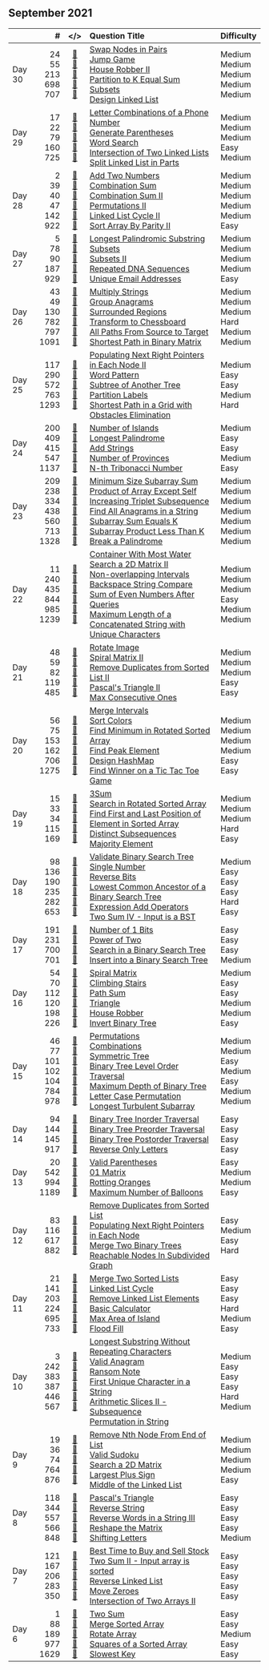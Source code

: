 ## September 2021

||#|</>|Question Title|Difficulty|
|:--|--:|:-:|:--|:--|
|Day 30|24<br>55<br>213<br>698<br>707|[📎](../src/q_1_50/q0024.hpp)<br>[📎](../src/q_51_100/q0055.hpp)<br>[📎](../src/q_201_250/q0213.hpp)<br>[📎](../src/q_651_700/q0698.hpp)<br>[📎](../src/q_701_750/q0707.hpp)|[Swap Nodes in Pairs](https://leetcode.com/problems/swap-nodes-in-pairs/)<br>[Jump Game](https://leetcode.com/problems/jump-game/)<br>[House Robber II](https://leetcode.com/problems/house-robber-ii/)<br>[Partition to K Equal Sum Subsets](https://leetcode.com/problems/partition-to-k-equal-sum-subsets/)<br>[Design Linked List](https://leetcode.com/problems/design-linked-list/)|Medium<br>Medium<br>Medium<br>Medium<br>Medium|
|Day 29|17<br>22<br>79<br>160<br>725|[📎](../src/q_1_50/q0017.hpp)<br>[📎](../src/q_1_50/q0022.hpp)<br>[📎](../src/q_51_100/q0079.hpp)<br>[📎](../src/q_151_200/q0160.hpp)<br>[📎](../src/q_701_750/q0725.hpp)|[Letter Combinations of a Phone Number](https://leetcode.com/problems/letter-combinations-of-a-phone-number/)<br>[Generate Parentheses](https://leetcode.com/problems/generate-parentheses/)<br>[Word Search](https://leetcode.com/problems/word-search/)<br>[Intersection of Two Linked Lists](https://leetcode.com/problems/intersection-of-two-linked-lists/)<br>[Split Linked List in Parts](https://leetcode.com/problems/split-linked-list-in-parts/)|Medium<br>Medium<br>Medium<br>Easy<br>Medium|
|Day 28|2<br>39<br>40<br>47<br>142<br>922|[📎](../src/q_1_50/q0002.hpp)<br>[📎](../src/q_1_50/q0039.hpp)<br>[📎](../src/q_1_50/q0040.hpp)<br>[📎](../src/q_1_50/q0047.hpp)<br>[📎](../src/q_101_150/q0142.hpp)<br>[📎](../src/q_901_950/q0922.hpp)|[Add Two Numbers](https://leetcode.com/problems/add-two-numbers/)<br>[Combination Sum](https://leetcode.com/problems/combination-sum/)<br>[Combination Sum II](https://leetcode.com/problems/combination-sum-ii/)<br>[Permutations II](https://leetcode.com/problems/permutations-ii/)<br>[Linked List Cycle II](https://leetcode.com/problems/linked-list-cycle-ii/)<br>[Sort Array By Parity II](https://leetcode.com/problems/sort-array-by-parity-ii/)|Medium<br>Medium<br>Medium<br>Medium<br>Medium<br>Easy|
|Day 27|5<br>78<br>90<br>187<br>929|[📎](../src/q_1_50/q0005.hpp)<br>[📎](../src/q_51_100/q0078.hpp)<br>[📎](../src/q_51_100/q0090.hpp)<br>[📎](../src/q_151_200/q0187.hpp)<br>[📎](../src/q_901_950/q0929.hpp)|[Longest Palindromic Substring](https://leetcode.com/problems/longest-palindromic-substring/)<br>[Subsets](https://leetcode.com/problems/subsets/)<br>[Subsets II](https://leetcode.com/problems/subsets-ii/)<br>[Repeated DNA Sequences](https://leetcode.com/problems/repeated-dna-sequences/)<br>[Unique Email Addresses](https://leetcode.com/problems/unique-email-addresses/)|Medium<br>Medium<br>Medium<br>Medium<br>Easy|
|Day 26|43<br>49<br>130<br>782<br>797<br>1091|[📎](../src/q_1_50/q0043.hpp)<br>[📎](../src/q_1_50/q0049.hpp)<br>[📎](../src/q_101_150/q0130.hpp)<br>[📎](../src/q_751_800/q0782.hpp)<br>[📎](../src/q_751_800/q0797.hpp)<br>[📎](../src/q_1051_1100/q1091.hpp)|[Multiply Strings](https://leetcode.com/problems/multiply-strings/)<br>[Group Anagrams](https://leetcode.com/problems/group-anagrams/)<br>[Surrounded Regions](https://leetcode.com/problems/surrounded-regions/)<br>[Transform to Chessboard](https://leetcode.com/problems/transform-to-chessboard/)<br>[All Paths From Source to Target](https://leetcode.com/problems/all-paths-from-source-to-target/)<br>[Shortest Path in Binary Matrix](https://leetcode.com/problems/shortest-path-in-binary-matrix/)|Medium<br>Medium<br>Medium<br>Hard<br>Medium<br>Medium|
|Day 25|117<br>290<br>572<br>763<br>1293|[📎](../src/q_101_150/q0117.hpp)<br>[📎](../src/q_251_300/q0290.hpp)<br>[📎](../src/q_551_600/q0572.hpp)<br>[📎](../src/q_751_800/q0763.hpp)<br>[📎](../src/q_1251_1300/q1293.hpp)|[Populating Next Right Pointers in Each Node II](https://leetcode.com/problems/populating-next-right-pointers-in-each-node-ii/)<br>[Word Pattern](https://leetcode.com/problems/word-pattern/)<br>[Subtree of Another Tree](https://leetcode.com/problems/subtree-of-another-tree/)<br>[Partition Labels](https://leetcode.com/problems/partition-labels/)<br>[Shortest Path in a Grid with Obstacles Elimination](https://leetcode.com/problems/shortest-path-in-a-grid-with-obstacles-elimination/)|Medium<br>Easy<br>Easy<br>Medium<br>Hard|
|Day 24|200<br>409<br>415<br>547<br>1137|[📎](../src/q_151_200/q0200.hpp)<br>[📎](../src/q_401_450/q0409.hpp)<br>[📎](../src/q_401_450/q0415.hpp)<br>[📎](../src/q_501_550/q0547.hpp)<br>[📎](../src/q_1101_1150/q1137.hpp)|[Number of Islands](https://leetcode.com/problems/number-of-islands/)<br>[Longest Palindrome](https://leetcode.com/problems/longest-palindrome/)<br>[Add Strings](https://leetcode.com/problems/add-strings/)<br>[Number of Provinces](https://leetcode.com/problems/number-of-provinces/)<br>[N-th Tribonacci Number](https://leetcode.com/problems/n-th-tribonacci-number/)|Medium<br>Easy<br>Easy<br>Medium<br>Easy|
|Day 23|209<br>238<br>334<br>438<br>560<br>713<br>1328|[📎](../src/q_201_250/q0209.hpp)<br>[📎](../src/q_201_250/q0238.hpp)<br>[📎](../src/q_301_350/q0334.hpp)<br>[📎](../src/q_401_450/q0438.hpp)<br>[📎](../src/q_551_600/q0560.hpp)<br>[📎](../src/q_701_750/q0713.hpp)<br>[📎](../src/q_1301_1350/q1328.hpp)|[Minimum Size Subarray Sum](https://leetcode.com/problems/minimum-size-subarray-sum/)<br>[Product of Array Except Self](https://leetcode.com/problems/product-of-array-except-self/)<br>[Increasing Triplet Subsequence](https://leetcode.com/problems/increasing-triplet-subsequence/)<br>[Find All Anagrams in a String](https://leetcode.com/problems/find-all-anagrams-in-a-string/)<br>[Subarray Sum Equals K](https://leetcode.com/problems/subarray-sum-equals-k/)<br>[Subarray Product Less Than K](https://leetcode.com/problems/subarray-product-less-than-k/)<br>[Break a Palindrome](https://leetcode.com/problems/break-a-palindrome/)|Medium<br>Medium<br>Medium<br>Medium<br>Medium<br>Medium<br>Medium|
|Day 22|11<br>240<br>435<br>844<br>985<br>1239|[📎](../src/q_1_50/q0011.hpp)<br>[📎](../src/q_201_250/q0240.hpp)<br>[📎](../src/q_401_450/q0435.hpp)<br>[📎](../src/q_801_850/q0844.hpp)<br>[📎](../src/q_951_1000/q0985.hpp)<br>[📎](../src/q_1201_1250/q1239.hpp)|[Container With Most Water](https://leetcode.com/problems/container-with-most-water/)<br>[Search a 2D Matrix II](https://leetcode.com/problems/search-a-2d-matrix-ii/)<br>[Non-overlapping Intervals](https://leetcode.com/problems/non-overlapping-intervals/)<br>[Backspace String Compare](https://leetcode.com/problems/backspace-string-compare/)<br>[Sum of Even Numbers After Queries](https://leetcode.com/problems/sum-of-even-numbers-after-queries/)<br>[Maximum Length of a Concatenated String with Unique Characters](https://leetcode.com/problems/maximum-length-of-a-concatenated-string-with-unique-characters/)|Medium<br>Medium<br>Medium<br>Easy<br>Medium<br>Medium|
|Day 21|48<br>59<br>82<br>119<br>485|[📎](../src/q_1_50/q0048.hpp)<br>[📎](../src/q_51_100/q0059.hpp)<br>[📎](../src/q_51_100/q0082.hpp)<br>[📎](../src/q_101_150/q0119.hpp)<br>[📎](../src/q_451_500/q0485.hpp)|[Rotate Image](https://leetcode.com/problems/rotate-image/)<br>[Spiral Matrix II](https://leetcode.com/problems/spiral-matrix-ii/)<br>[Remove Duplicates from Sorted List II](https://leetcode.com/problems/remove-duplicates-from-sorted-list-ii/)<br>[Pascal's Triangle II](https://leetcode.com/problems/pascals-triangle-ii/)<br>[Max Consecutive Ones](https://leetcode.com/problems/max-consecutive-ones/)|Medium<br>Medium<br>Medium<br>Easy<br>Easy|
|Day 20|56<br>75<br>153<br>162<br>706<br>1275|[📎](../src/q_51_100/q0056.hpp)<br>[📎](../src/q_51_100/q0075.hpp)<br>[📎](../src/q_151_200/q0153.hpp)<br>[📎](../src/q_151_200/q0162.hpp)<br>[📎](../src/q_701_750/q0706.hpp)<br>[📎](../src/q_1251_1300/q1275.hpp)|[Merge Intervals](https://leetcode.com/problems/merge-intervals/)<br>[Sort Colors](https://leetcode.com/problems/sort-colors/)<br>[Find Minimum in Rotated Sorted Array](https://leetcode.com/problems/find-minimum-in-rotated-sorted-array/)<br>[Find Peak Element](https://leetcode.com/problems/find-peak-element/)<br>[Design HashMap](https://leetcode.com/problems/design-hashmap/)<br>[Find Winner on a Tic Tac Toe Game](https://leetcode.com/problems/find-winner-on-a-tic-tac-toe-game/)|Medium<br>Medium<br>Medium<br>Medium<br>Easy<br>Easy|
|Day 19|15<br>33<br>34<br>115<br>169|[📎](../src/q_1_50/q0015.hpp)<br>[📎](../src/q_1_50/q0033.hpp)<br>[📎](../src/q_1_50/q0034.hpp)<br>[📎](../src/q_101_150/q0115.hpp)<br>[📎](../src/q_151_200/q0169.hpp)|[3Sum](https://leetcode.com/problems/3sum/)<br>[Search in Rotated Sorted Array](https://leetcode.com/problems/search-in-rotated-sorted-array/)<br>[Find First and Last Position of Element in Sorted Array](https://leetcode.com/problems/find-first-and-last-position-of-element-in-sorted-array/)<br>[Distinct Subsequences](https://leetcode.com/problems/distinct-subsequences/)<br>[Majority Element](https://leetcode.com/problems/majority-element/)|Medium<br>Medium<br>Medium<br>Hard<br>Easy|
|Day 18|98<br>136<br>190<br>235<br>282<br>653|[📎](../src/q_51_100/q0098.hpp)<br>[📎](../src/q_101_150/q0136.hpp)<br>[📎](../src/q_151_200/q0190.hpp)<br>[📎](../src/q_201_250/q0235.hpp)<br>[📎](../src/q_251_300/q0282.hpp)<br>[📎](../src/q_651_700/q0653.hpp)|[Validate Binary Search Tree](https://leetcode.com/problems/validate-binary-search-tree/)<br>[Single Number](https://leetcode.com/problems/single-number/)<br>[Reverse Bits](https://leetcode.com/problems/reverse-bits/)<br>[Lowest Common Ancestor of a Binary Search Tree](https://leetcode.com/problems/lowest-common-ancestor-of-a-binary-search-tree/)<br>[Expression Add Operators](https://leetcode.com/problems/expression-add-operators/)<br>[Two Sum IV - Input is a BST](https://leetcode.com/problems/two-sum-iv-input-is-a-bst/)|Medium<br>Easy<br>Easy<br>Easy<br>Hard<br>Easy|
|Day 17|191<br>231<br>700<br>701|[📎](../src/q_151_200/q0191.hpp)<br>[📎](../src/q_201_250/q0231.hpp)<br>[📎](../src/q_651_700/q0700.hpp)<br>[📎](../src/q_701_750/q0701.hpp)|[Number of 1 Bits](https://leetcode.com/problems/number-of-1-bits/)<br>[Power of Two](https://leetcode.com/problems/power-of-two/)<br>[Search in a Binary Search Tree](https://leetcode.com/problems/search-in-a-binary-search-tree/)<br>[Insert into a Binary Search Tree](https://leetcode.com/problems/insert-into-a-binary-search-tree/)|Easy<br>Easy<br>Easy<br>Medium|
|Day 16|54<br>70<br>112<br>120<br>198<br>226|[📎](../src/q_51_100/q0054.hpp)<br>[📎](../src/q_51_100/q0070.hpp)<br>[📎](../src/q_101_150/q0112.hpp)<br>[📎](../src/q_101_150/q0120.hpp)<br>[📎](../src/q_151_200/q0198.hpp)<br>[📎](../src/q_201_250/q0226.hpp)|[Spiral Matrix](https://leetcode.com/problems/spiral-matrix/)<br>[Climbing Stairs](https://leetcode.com/problems/climbing-stairs/)<br>[Path Sum](https://leetcode.com/problems/path-sum/)<br>[Triangle](https://leetcode.com/problems/triangle/)<br>[House Robber](https://leetcode.com/problems/house-robber/)<br>[Invert Binary Tree](https://leetcode.com/problems/invert-binary-tree/)|Medium<br>Easy<br>Easy<br>Medium<br>Medium<br>Easy|
|Day 15|46<br>77<br>101<br>102<br>104<br>784<br>978|[📎](../src/q_1_50/q0046.hpp)<br>[📎](../src/q_51_100/q0077.hpp)<br>[📎](../src/q_101_150/q0101.hpp)<br>[📎](../src/q_101_150/q0102.hpp)<br>[📎](../src/q_101_150/q0104.hpp)<br>[📎](../src/q_751_800/q0784.hpp)<br>[📎](../src/q_951_1000/q0978.hpp)|[Permutations](https://leetcode.com/problems/permutations/)<br>[Combinations](https://leetcode.com/problems/combinations/)<br>[Symmetric Tree](https://leetcode.com/problems/symmetric-tree/)<br>[Binary Tree Level Order Traversal](https://leetcode.com/problems/binary-tree-level-order-traversal/)<br>[Maximum Depth of Binary Tree](https://leetcode.com/problems/maximum-depth-of-binary-tree/)<br>[Letter Case Permutation](https://leetcode.com/problems/letter-case-permutation/)<br>[Longest Turbulent Subarray](https://leetcode.com/problems/longest-turbulent-subarray/)|Medium<br>Medium<br>Easy<br>Medium<br>Easy<br>Medium<br>Medium|
|Day 14|94<br>144<br>145<br>917|[📎](../src/q_51_100/q0094.hpp)<br>[📎](../src/q_101_150/q0144.hpp)<br>[📎](../src/q_101_150/q0145.hpp)<br>[📎](../src/q_901_950/q0917.hpp)|[Binary Tree Inorder Traversal](https://leetcode.com/problems/binary-tree-inorder-traversal/)<br>[Binary Tree Preorder Traversal](https://leetcode.com/problems/binary-tree-preorder-traversal/)<br>[Binary Tree Postorder Traversal](https://leetcode.com/problems/binary-tree-postorder-traversal/)<br>[Reverse Only Letters](https://leetcode.com/problems/reverse-only-letters/)|Easy<br>Easy<br>Easy<br>Easy|
|Day 13|20<br>542<br>994<br>1189|[📎](../src/q_1_50/q0020.hpp)<br>[📎](../src/q_501_550/q0542.hpp)<br>[📎](../src/q_951_1000/q0994.hpp)<br>[📎](../src/q_1151_1200/q1189.hpp)|[Valid Parentheses](https://leetcode.com/problems/valid-parentheses/)<br>[01 Matrix](https://leetcode.com/problems/01-matrix/)<br>[Rotting Oranges](https://leetcode.com/problems/rotting-oranges/)<br>[Maximum Number of Balloons](https://leetcode.com/problems/maximum-number-of-balloons/)|Easy<br>Medium<br>Medium<br>Easy|
|Day 12|83<br>116<br>617<br>882|[📎](../src/q_51_100/q0083.hpp)<br>[📎](../src/q_101_150/q0116.hpp)<br>[📎](../src/q_601_650/q0617.hpp)<br>[📎](../src/q_851_900/q0882.hpp)|[Remove Duplicates from Sorted List](https://leetcode.com/problems/remove-duplicates-from-sorted-list/)<br>[Populating Next Right Pointers in Each Node](https://leetcode.com/problems/populating-next-right-pointers-in-each-node/)<br>[Merge Two Binary Trees](https://leetcode.com/problems/merge-two-binary-trees/)<br>[Reachable Nodes In Subdivided Graph](https://leetcode.com/problems/reachable-nodes-in-subdivided-graph/)|Easy<br>Medium<br>Easy<br>Hard|
|Day 11|21<br>141<br>203<br>224<br>695<br>733|[📎](../src/q_1_50/q0021.hpp)<br>[📎](../src/q_101_150/q0141.hpp)<br>[📎](../src/q_201_250/q0203.hpp)<br>[📎](../src/q_201_250/q0224.hpp)<br>[📎](../src/q_651_700/q0695.hpp)<br>[📎](../src/q_701_750/q0733.hpp)|[Merge Two Sorted Lists](https://leetcode.com/problems/merge-two-sorted-lists/)<br>[Linked List Cycle](https://leetcode.com/problems/linked-list-cycle/)<br>[Remove Linked List Elements](https://leetcode.com/problems/remove-linked-list-elements/)<br>[Basic Calculator](https://leetcode.com/problems/basic-calculator/)<br>[Max Area of Island](https://leetcode.com/problems/max-area-of-island/)<br>[Flood Fill](https://leetcode.com/problems/flood-fill/)|Easy<br>Easy<br>Easy<br>Hard<br>Medium<br>Easy|
|Day 10|3<br>242<br>383<br>387<br>446<br>567|[📎](../src/q_1_50/q0003.hpp)<br>[📎](../src/q_201_250/q0242.hpp)<br>[📎](../src/q_351_400/q0383.hpp)<br>[📎](../src/q_351_400/q0387.hpp)<br>[📎](../src/q_401_450/q0446.hpp)<br>[📎](../src/q_551_600/q0567.hpp)|[Longest Substring Without Repeating Characters](https://leetcode.com/problems/longest-substring-without-repeating-characters/)<br>[Valid Anagram](https://leetcode.com/problems/valid-anagram/)<br>[Ransom Note](https://leetcode.com/problems/ransom-note/)<br>[First Unique Character in a String](https://leetcode.com/problems/first-unique-character-in-a-string/)<br>[Arithmetic Slices II - Subsequence](https://leetcode.com/problems/arithmetic-slices-ii-subsequence/)<br>[Permutation in String](https://leetcode.com/problems/permutation-in-string/)|Medium<br>Easy<br>Easy<br>Easy<br>Hard<br>Medium|
|Day 9|19<br>36<br>74<br>764<br>876|[📎](../src/q_1_50/q0019.hpp)<br>[📎](../src/q_1_50/q0036.hpp)<br>[📎](../src/q_51_100/q0074.hpp)<br>[📎](../src/q_751_800/q0764.hpp)<br>[📎](../src/q_851_900/q0876.hpp)|[Remove Nth Node From End of List](https://leetcode.com/problems/remove-nth-node-from-end-of-list/)<br>[Valid Sudoku](https://leetcode.com/problems/valid-sudoku/)<br>[Search a 2D Matrix](https://leetcode.com/problems/search-a-2d-matrix/)<br>[Largest Plus Sign](https://leetcode.com/problems/largest-plus-sign/)<br>[Middle of the Linked List](https://leetcode.com/problems/middle-of-the-linked-list/)|Medium<br>Medium<br>Medium<br>Medium<br>Easy|
|Day 8|118<br>344<br>557<br>566<br>848|[📎](../src/q_101_150/q0118.hpp)<br>[📎](../src/q_301_350/q0344.hpp)<br>[📎](../src/q_551_600/q0557.hpp)<br>[📎](../src/q_551_600/q0566.hpp)<br>[📎](../src/q_801_850/q0848.hpp)|[Pascal's Triangle](https://leetcode.com/problems/pascals-triangle/)<br>[Reverse String](https://leetcode.com/problems/reverse-string/)<br>[Reverse Words in a String III](https://leetcode.com/problems/reverse-words-in-a-string-iii/)<br>[Reshape the Matrix](https://leetcode.com/problems/reshape-the-matrix/)<br>[Shifting Letters](https://leetcode.com/problems/shifting-letters/)|Easy<br>Easy<br>Easy<br>Easy<br>Medium|
|Day 7|121<br>167<br>206<br>283<br>350|[📎](../src/q_101_150/q0121.hpp)<br>[📎](../src/q_151_200/q0167.hpp)<br>[📎](../src/q_201_250/q0206.hpp)<br>[📎](../src/q_251_300/q0283.hpp)<br>[📎](../src/q_301_350/q0350.hpp)|[Best Time to Buy and Sell Stock](https://leetcode.com/problems/best-time-to-buy-and-sell-stock/)<br>[Two Sum II - Input array is sorted](https://leetcode.com/problems/two-sum-ii-input-array-is-sorted/)<br>[Reverse Linked List](https://leetcode.com/problems/reverse-linked-list/)<br>[Move Zeroes](https://leetcode.com/problems/move-zeroes/)<br>[Intersection of Two Arrays II](https://leetcode.com/problems/intersection-of-two-arrays-ii/)|Easy<br>Easy<br>Easy<br>Easy<br>Easy|
|Day 6|1<br>88<br>189<br>977<br>1629|[📎](../src/q_1_50/q0001.hpp)<br>[📎](../src/q_51_100/q0088.hpp)<br>[📎](../src/q_151_200/q0189.hpp)<br>[📎](../src/q_951_1000/q0977.hpp)<br>[📎](../src/q_1601_1650/q1629.hpp)|[Two Sum](https://leetcode.com/problems/two-sum/)<br>[Merge Sorted Array](https://leetcode.com/problems/merge-sorted-array/)<br>[Rotate Array](https://leetcode.com/problems/rotate-array/)<br>[Squares of a Sorted Array](https://leetcode.com/problems/squares-of-a-sorted-array/)<br>[Slowest Key](https://leetcode.com/problems/slowest-key/)|Easy<br>Easy<br>Medium<br>Easy<br>Easy|

